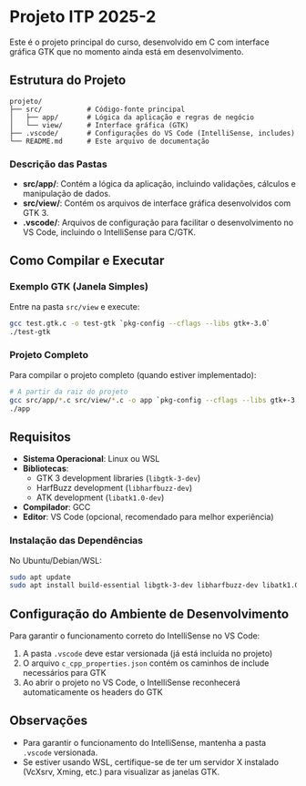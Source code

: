 # Projeto ITP 2025-2

Este é o projeto principal do curso, desenvolvido em C com interface gráfica GTK que no momento ainda está em desenvolvimento.

## Estrutura do Projeto

```
projeto/
├── src/           # Código-fonte principal
│   ├── app/       # Lógica da aplicação e regras de negócio
│   └── view/      # Interface gráfica (GTK)
├── .vscode/       # Configurações do VS Code (IntelliSense, includes)
└── README.md      # Este arquivo de documentação
```

### Descrição das Pastas

- **src/app/**: Contém a lógica da aplicação, incluindo validações, cálculos e manipulação de dados.
- **src/view/**: Contém os arquivos de interface gráfica desenvolvidos com GTK 3.
- **.vscode/**: Arquivos de configuração para facilitar o desenvolvimento no VS Code, incluindo o IntelliSense para C/GTK.

## Como Compilar e Executar

### Exemplo GTK (Janela Simples)

Entre na pasta `src/view` e execute:

```bash
gcc test.gtk.c -o test-gtk `pkg-config --cflags --libs gtk+-3.0`
./test-gtk
```

### Projeto Completo

Para compilar o projeto completo (quando estiver implementado):

```bash
# A partir da raiz do projeto
gcc src/app/*.c src/view/*.c -o app `pkg-config --cflags --libs gtk+-3.0`
./app
```

## Requisitos

- **Sistema Operacional**: Linux ou WSL
- **Bibliotecas**: 
  - GTK 3 development libraries (`libgtk-3-dev`)
  - HarfBuzz development (`libharfbuzz-dev`)
  - ATK development (`libatk1.0-dev`)
- **Compilador**: GCC
- **Editor**: VS Code (opcional, recomendado para melhor experiência)

### Instalação das Dependências

No Ubuntu/Debian/WSL:

```bash
sudo apt update
sudo apt install build-essential libgtk-3-dev libharfbuzz-dev libatk1.0-dev
```

## Configuração do Ambiente de Desenvolvimento

Para garantir o funcionamento correto do IntelliSense no VS Code:

1. A pasta `.vscode` deve estar versionada (já está incluída no projeto)
2. O arquivo `c_cpp_properties.json` contém os caminhos de include necessários para GTK
3. Ao abrir o projeto no VS Code, o IntelliSense reconhecerá automaticamente os headers do GTK

## Observações

- Para garantir o funcionamento do IntelliSense, mantenha a pasta `.vscode` versionada.
- Se estiver usando WSL, certifique-se de ter um servidor X instalado (VcXsrv, Xming, etc.) para visualizar as janelas GTK.
